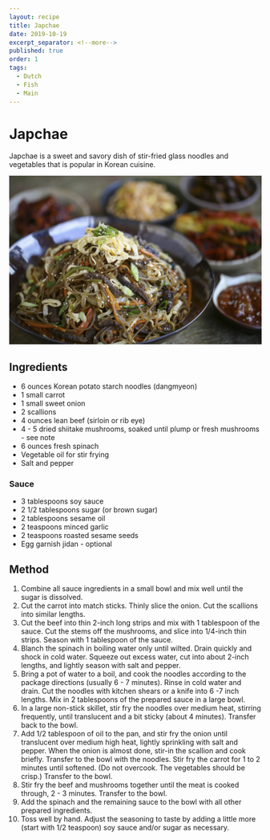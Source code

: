 ```yaml
---
layout: recipe
title: Japchae
date: 2019-10-19
excerpt_separator: <!--more-->
published: true
order: 1
tags:
  - Dutch
  - Fish
  - Main
---
```


# Japchae

Japchae is a sweet and savory dish of stir-fried glass noodles and vegetables that is popular in Korean cuisine.

<!--more-->

[![Japchae](/_uploads/japchae.png)](/_uploads/japchae.png)

## Ingredients

- 6 ounces Korean potato starch noodles (dangmyeon)
- 1 small carrot
- 1 small sweet onion
- 2 scallions
- 4 ounces lean beef (sirloin or rib eye)
- 4 - 5 dried shiitake mushrooms, soaked until plump or fresh mushrooms - see note
- 6 ounces fresh spinach
- Vegetable oil for stir frying
- Salt and pepper

### Sauce

- 3 tablespoons soy sauce
- 2 1/2 tablespoons sugar (or brown sugar)
- 2 tablespoons sesame oil
- 2 teaspoons minced garlic
- 2 teaspoons roasted sesame seeds
- Egg garnish jidan - optional

## Method

1. Combine all sauce ingredients in a small bowl and mix well until the sugar is dissolved.
2. Cut the carrot into match sticks. Thinly slice the onion. Cut the scallions into similar lengths.
3. Cut the beef into thin 2-inch long strips and mix with 1 tablespoon of the sauce. Cut the stems off the mushrooms, and slice into 1/4-inch thin strips. Season with 1 tablespoon of the sauce.
4. Blanch the spinach in boiling water only until wilted. Drain quickly and shock in cold water. Squeeze out excess water, cut into about 2-inch lengths, and lightly season with salt and pepper.
5. Bring a pot of water to a boil, and cook the noodles according to the package directions (usually 6 - 7 minutes). Rinse in cold water and drain. Cut the noodles with kitchen shears or a knife into 6 -7 inch lengths. Mix in 2 tablespoons of the prepared sauce in a large bowl.
6. In a large non-stick skillet, stir fry the noodles over medium heat, stirring frequently, until translucent and a bit sticky (about 4 minutes). Transfer back to the bowl.
7. Add 1/2 tablespoon of oil to the pan, and stir fry the onion until translucent over medium high heat, lightly sprinkling with salt and pepper. When the onion is almost done, stir-in the scallion and cook briefly. Transfer to the bowl with the noodles. Stir fry the carrot for 1 to 2 minutes until softened. (Do not overcook. The vegetables should be crisp.) Transfer to the bowl.
8. Stir fry the beef and mushrooms together until the meat is cooked through, 2 - 3 minutes. Transfer to the bowl.
9. Add the spinach and the remaining sauce to the bowl with all other prepared ingredients.
10. Toss well by hand. Adjust the seasoning to taste by adding a little more (start with 1/2 teaspoon) soy sauce and/or sugar as necessary.
